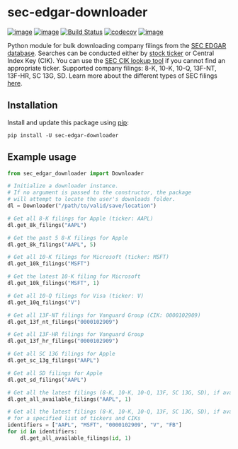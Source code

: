# sec-edgar-downloader

[![image](https://img.shields.io/pypi/v/sec-edgar-downloader.svg)](https://python.org/pypi/sec-edgar-downloader)
[![image](https://img.shields.io/pypi/pyversions/sec-edgar-downloader.svg)](https://python.org/pypi/sec-edgar-downloader)
[![Build Status](https://travis-ci.org/jadchaar/sec-edgar-downloader.svg?branch=master)](https://travis-ci.org/jadchaar/sec-edgar-downloader)
[![codecov](https://codecov.io/gh/jadchaar/sec-edgar-downloader/branch/master/graph/badge.svg)](https://codecov.io/gh/jadchaar/sec-edgar-downloader)
[![image](https://img.shields.io/pypi/l/sec-edgar-downloader.svg)](https://python.org/pypi/sec-edgar-downloader)

Python module for bulk downloading company filings from the [SEC EDGAR database](https://www.sec.gov/edgar/searchedgar/companysearch.html). Searches can be conducted either by [stock ticker](https://en.wikipedia.org/wiki/Ticker_symbol) or Central Index Key (CIK). You can use the [SEC CIK lookup tool](https://www.sec.gov/edgar/searchedgar/cik.htm) if you cannot find an appropriate ticker. Supported company filings: 8-K, 10-K, 10-Q, 13F-NT, 13F-HR, SC 13G, SD. Learn more about the different types of SEC filings [here](https://www.investopedia.com/articles/fundamental-analysis/08/sec-forms.asp).

## Installation
Install and update this package using [pip](https://pip.pypa.io/en/stable/quickstart/):

`pip install -U sec-edgar-downloader`

## Example usage

```python
from sec_edgar_downloader import Downloader

# Initialize a downloader instance.
# If no argument is passed to the constructor, the package
# will attempt to locate the user's downloads folder.
dl = Downloader("/path/to/valid/save/location")

# Get all 8-K filings for Apple (ticker: AAPL)
dl.get_8k_filings("AAPL")

# Get the past 5 8-K filings for Apple
dl.get_8k_filings("AAPL", 5)

# Get all 10-K filings for Microsoft (ticker: MSFT)
dl.get_10k_filings("MSFT")

# Get the latest 10-K filing for Microsoft
dl.get_10k_filings("MSFT", 1)

# Get all 10-Q filings for Visa (ticker: V)
dl.get_10q_filings("V")

# Get all 13F-NT filings for Vanguard Group (CIK: 0000102909)
dl.get_13f_nt_filings("0000102909")

# Get all 13F-HR filings for Vanguard Group
dl.get_13f_hr_filings("0000102909")

# Get all SC 13G filings for Apple
dl.get_sc_13g_filings("AAPL")

# Get all SD filings for Apple
dl.get_sd_filings("AAPL")

# Get all the latest filings (8-K, 10-K, 10-Q, 13F, SC 13G, SD), if available, for Apple
dl.get_all_available_filings("AAPL", 1)

# Get all the latest filings (8-K, 10-K, 10-Q, 13F, SC 13G, SD), if available,
# for a specified list of tickers and CIKs
identifiers = ["AAPL", "MSFT", "0000102909", "V", "FB"]
for id in identifiers:
    dl.get_all_available_filings(id, 1)
```
